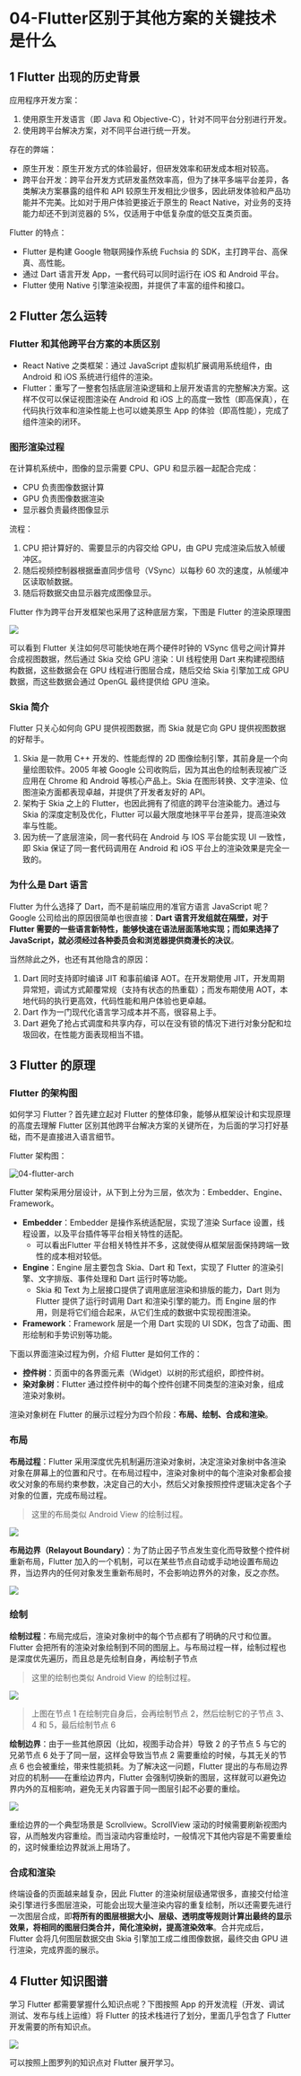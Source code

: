 # 04-Flutter区别于其他方案的关键技术是什么

## 1 Flutter 出现的历史背景

应用程序开发方案：

1. 使用原生开发语言（即 Java 和 Objective-C），针对不同平台分别进行开发。
2. 使用跨平台解决方案，对不同平台进行统一开发。

存在的弊端：

- 原生开发：原生开发方式的体验最好，但研发效率和研发成本相对较高。
- 跨平台开发：跨平台开发方式研发虽然效率高，但为了抹平多端平台差异，各类解决方案暴露的组件和 API 较原生开发相比少很多，因此研发体验和产品功能并不完美。比如对于用户体验更接近于原生的 React Native，对业务的支持能力却还不到浏览器的 5%，仅适用于中低复杂度的低交互类页面。

Flutter 的特点：

- Flutter 是构建 Google 物联网操作系统 Fuchsia 的 SDK，主打跨平台、高保真、高性能。
- 通过 Dart 语言开发 App，一套代码可以同时运行在 iOS 和 Android 平台。
- Flutter 使用 Native 引擎渲染视图，并提供了丰富的组件和接口。

## 2 Flutter 怎么运转

### Flutter 和其他跨平台方案的本质区别

- React Native 之类框架：通过 JavaScript 虚拟机扩展调用系统组件，由 Android 和 iOS 系统进行组件的渲染。
- Flutter：重写了一整套包括底层渲染逻辑和上层开发语言的完整解决方案。这样不仅可以保证视图渲染在 Android 和 iOS 上的高度一致性（即高保真），在代码执行效率和渲染性能上也可以媲美原生 App 的体验（即高性能），完成了组件渲染的闭环。

### 图形渲染过程

在计算机系统中，图像的显示需要 CPU、GPU 和显示器一起配合完成：

- CPU 负责图像数据计算
- GPU 负责图像数据渲染
- 显示器负责最终图像显示

流程：

1. CPU 把计算好的、需要显示的内容交给 GPU，由 GPU 完成渲染后放入帧缓冲区。
2. 随后视频控制器根据垂直同步信号（VSync）以每秒 60 次的速度，从帧缓冲区读取帧数据。
3. 随后将数据交由显示器完成图像显示。

Flutter 作为跨平台开发框架也采用了这种底层方案，下图是 Flutter 的渲染原理图

![](images/04-flutter-render.png)

可以看到 Flutter 关注如何尽可能快地在两个硬件时钟的 VSync 信号之间计算并合成视图数据，然后通过 Skia 交给 GPU 渲染：UI 线程使用 Dart 来构建视图结构数据，这些数据会在 GPU 线程进行图层合成，随后交给 Skia 引擎加工成 GPU 数据，而这些数据会通过 OpenGL 最终提供给 GPU 渲染。

### Skia 简介

Flutter 只关心如何向 GPU 提供视图数据，而 Skia 就是它向 GPU 提供视图数据的好帮手。

1. Skia 是一款用 C++ 开发的、性能彪悍的 2D 图像绘制引擎，其前身是一个向量绘图软件。2005 年被 Google 公司收购后，因为其出色的绘制表现被广泛应用在 Chrome 和 Android 等核心产品上。Skia 在图形转换、文字渲染、位图渲染方面都表现卓越，并提供了开发者友好的 API。
2. 架构于 Skia 之上的 Flutter，也因此拥有了彻底的跨平台渲染能力。通过与 Skia 的深度定制及优化，Flutter 可以最大限度地抹平平台差异，提高渲染效率与性能。
3. 因为统一了底层渲染，同一套代码在 Android 与 IOS 平台能实现 UI 一致性，即 Skia 保证了同一套代码调用在 Android 和 iOS 平台上的渲染效果是完全一致的。

### 为什么是 Dart 语言

Flutter 为什么选择了 Dart，而不是前端应用的准官方语言 JavaScript 呢？Google 公司给出的原因很简单也很直接：**Dart 语言开发组就在隔壁，对于 Flutter 需要的一些语言新特性，能够快速在语法层面落地实现；而如果选择了 JavaScript，就必须经过各种委员会和浏览器提供商漫长的决议**。

当然除此之外，也还有其他隐含的原因：

1. Dart 同时支持即时编译 JIT 和事前编译 AOT。在开发期使用 JIT，开发周期异常短，调试方式颠覆常规（支持有状态的热重载）；而发布期使用 AOT，本地代码的执行更高效，代码性能和用户体验也更卓越。
2. Dart 作为一门现代化语言学习成本并不高，很容易上手。
3. Dart 避免了抢占式调度和共享内存，可以在没有锁的情况下进行对象分配和垃圾回收，在性能方面表现相当不错。

## 3 Flutter 的原理

### Flutter 的架构图

如何学习 Flutter？首先建立起对 Flutter 的整体印象，能够从框架设计和实现原理的高度去理解 Flutter 区别其他跨平台解决方案的关键所在，为后面的学习打好基础，而不是直接进入语言细节。

Flutter 架构图：

![04-flutter-arch](images/04-flutter-arch.png "https://flutter.dev/docs/resources/technical-overview")

Flutter 架构采用分层设计，从下到上分为三层，依次为：Embedder、Engine、Framework。

- **Embedder**：Embedder 是操作系统适配层，实现了渲染 Surface 设置，线程设置，以及平台插件等平台相关特性的适配。
  - 可以看出Flutter 平台相关特性并不多，这就使得从框架层面保持跨端一致性的成本相对较低。
- **Engine**：Engine 层主要包含 Skia、Dart 和 Text，实现了 Flutter 的渲染引擎、文字排版、事件处理和 Dart 运行时等功能。
  - Skia 和 Text 为上层接口提供了调用底层渲染和排版的能力，Dart 则为 Flutter 提供了运行时调用 Dart 和渲染引擎的能力。而 Engine 层的作用，则是将它们组合起来，从它们生成的数据中实现视图渲染。
- **Framework**：Framework 层是一个用 Dart 实现的 UI SDK，包含了动画、图形绘制和手势识别等功能。

下面以界面渲染过程为例，介绍 Flutter 是如何工作的：

- **控件树**：页面中的各界面元素（Widget）以树的形式组织，即控件树。
- **染对象树**：Flutter 通过控件树中的每个控件创建不同类型的渲染对象，组成渲染对象树。

渲染对象树在 Flutter 的展示过程分为四个阶段：**布局、绘制、合成和渲染**。

### 布局

**布局过程**：Flutter 采用深度优先机制遍历渲染对象树，决定渲染对象树中各渲染对象在屏幕上的位置和尺寸。在布局过程中，渲染对象树中的每个渲染对象都会接收父对象的布局约束参数，决定自己的大小，然后父对象按照控件逻辑决定各个子对象的位置，完成布局过程。

>这里的布局类似 Android View 的绘制过程。

![](images/04-layout1.png)

**布局边界（Relayout Boundary）**：为了防止因子节点发生变化而导致整个控件树重新布局，Flutter 加入的一个机制，可以在某些节点自动或手动地设置布局边界，当边界内的任何对象发生重新布局时，不会影响边界外的对象，反之亦然。

![](images/04-layout2.png)

### 绘制

**绘制过程**：布局完成后，渲染对象树中的每个节点都有了明确的尺寸和位置。Flutter 会把所有的渲染对象绘制到不同的图层上。与布局过程一样，绘制过程也是深度优先遍历，而且总是先绘制自身，再绘制子节点

>这里的绘制也类似 Android View 的绘制过程。

![](images/04-draw1.png)

>上图在节点 1 在绘制完自身后，会再绘制节点 2，然后绘制它的子节点 3、4 和 5，最后绘制节点 6

**绘制边界**：由于一些其他原因（比如，视图手动合并）导致 2 的子节点 5 与它的兄弟节点 6 处于了同一层，这样会导致当节点 2 需要重绘的时候，与其无关的节点 6 也会被重绘，带来性能损耗。为了解决这一问题，Flutter 提出的与布局边界对应的机制——在重绘边界内，Flutter 会强制切换新的图层，这样就可以避免边界内外的互相影响，避免无关内容置于同一图层引起不必要的重绘。

![](images/04-draw2.png)

重绘边界的一个典型场景是 Scrollview。ScrollView 滚动的时候需要刷新视图内容，从而触发内容重绘。而当滚动内容重绘时，一般情况下其他内容是不需要重绘的，这时候重绘边界就派上用场了。

### 合成和渲染

终端设备的页面越来越复杂，因此 Flutter 的渲染树层级通常很多，直接交付给渲染引擎进行多图层渲染，可能会出现大量渲染内容的重复绘制，所以还需要先进行一次图层合成，即**将所有的图层根据大小、层级、透明度等规则计算出最终的显示效果，将相同的图层归类合并，简化渲染树，提高渲染效率**。合并完成后，Flutter 会将几何图层数据交由 Skia 引擎加工成二维图像数据，最终交由 GPU 进行渲染，完成界面的展示。

## 4 Flutter 知识图谱

学习 Flutter 都需要掌握什么知识点呢？下图按照 App 的开发流程（开发、调试测试、发布与线上运维）将 Flutter 的技术栈进行了划分，里面几乎包含了 Flutter 开发需要的所有知识点。

![](images/04-flutter-knowledge-tree.jpg)

可以按照上图罗列的知识点对 Flutter 展开学习。
